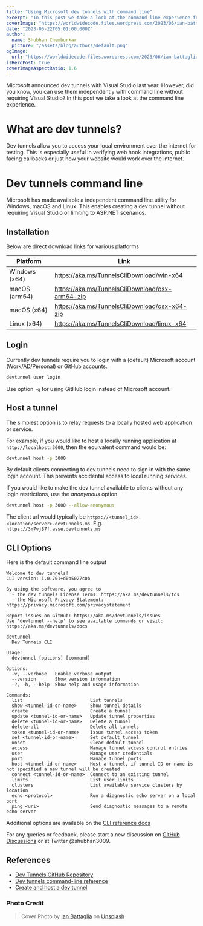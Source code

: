 ```yaml
---
title: "Using Microsoft dev tunnels with command line"
excerpt: "In this post we take a look at the command line experience for creating Microsoft dev tunnels without requiring Visual Studio."
coverImage: "https://worldwidecode.files.wordpress.com/2023/06/ian-battaglia-9drs5e_rguc-unsplash.jpg"
date: "2023-06-22T05:01:00.000Z"
author:
  name: Shubhan Chemburkar
  picture: "/assets/blog/authors/default.png"
ogImage:
  url: "https://worldwidecode.files.wordpress.com/2023/06/ian-battaglia-9drs5e_rguc-unsplash.jpg"
isHeroPost: true
coverImageAspectRatio: 1.6
---
```


Microsoft announced dev tunnels with Visual Studio last year. However, did you know, you can use them independently with command line without requiring Visual Studio? In this post we take a look at the command line experience.

# What are dev tunnels?

Dev tunnels allow you to access your local environment over the internet for testing. This is especially useful in verifying web hook integrations, public facing callbacks or just how your website would work over the internet.

# Dev tunnels command line

Microsoft has made available a independent command line utility for Windows, macOS and Linux. This enables creating a dev tunnel without requiring Visual Studio or limiting to ASP.NET scenarios.

## Installation

Below are direct download links for various platforms

|Platform|Link|
|-|-|
|Windows (x64)|https://aka.ms/TunnelsCliDownload/win-x64|
|macOS (arm64)|https://aka.ms/TunnelsCliDownload/osx-arm64-zip|
|macOS (x64)|https://aka.ms/TunnelsCliDownload/osx-x64-zip|
|Linux (x64)|https://aka.ms/TunnelsCliDownload/linux-x64|

## Login

Currently dev tunnels require you to login with a (default) Microsoft account (Work/AD/Personal) or GitHub accounts.

```bash
devtunnel user login
```

Use option `-g` for using GitHub login instead of Microsoft account.

## Host a tunnel

The simplest option is to relay requests to a locally hosted web application or service.

For example, if you would like to host a locally running application at `http://localhost:3000`, then the equivalent command would be:

```bash
devtunnel host -p 3000
```

By default clients connecting to dev tunnels need to sign in with the same login account. This prevents accidental access to local running services.

If you would like to make the dev tunnel available to clients without any login restrictions, use the *anonymous* option

```bash
devtunnel host -p 3000 --allow-anonymous
```

The client url would typically be `https://<tunnel_id>.<location/server>.devtunnels.ms`. E.g. `https://3m7vj87f.asse.devtunnels.ms`

## CLI Options

Here is the default command line output

```plaintext
Welcome to dev tunnels!
CLI version: 1.0.701+d0b5027c0b

By using the software, you agree to
  - the dev tunnels License Terms: https://aka.ms/devtunnels/tos
  - the Microsoft Privacy Statement: https://privacy.microsoft.com/privacystatement

Report issues on GitHub: https://aka.ms/devtunnels/issues
Use 'devtunnel --help' to see available commands or visit: https://aka.ms/devtunnels/docs

devtunnel
  Dev Tunnels CLI

Usage:
  devtunnel [options] [command]

Options:
  -v, --verbose   Enable verbose output
  --version       Show version information
  -?, -h, --help  Show help and usage information

Commands:
  list                         List tunnels
  show <tunnel-id-or-name>     Show tunnel details
  create                       Create a tunnel
  update <tunnel-id-or-name>   Update tunnel properties
  delete <tunnel-id-or-name>   Delete a tunnel
  delete-all                   Delete all tunnels
  token <tunnel-id-or-name>    Issue tunnel access token
  set <tunnel-id-or-name>      Set default tunnel
  unset                        Clear default tunnel
  access                       Manage tunnel access control entries
  user                         Manage user credentials
  port                         Manage tunnel ports
  host <tunnel-id-or-name>     Host a tunnel, if tunnel ID or name is not specified a new tunnel will be created
  connect <tunnel-id-or-name>  Connect to an existing tunnel
  limits                       List user limits
  clusters                     List available service clusters by location
  echo <protocol>              Run a diagnostic echo server on a local port
  ping <uri>                   Send diagnostic messages to a remote echo server

```

Additional options are available on the [CLI reference docs](https://learn.microsoft.com/en-us/azure/developer/dev-tunnels/cli-commands#host-a-dev-tunnel)



For any queries or feedback, please start a new discussion on [GitHub Discussions](https://github.com/schemburkar/octocat.dev/discussions/new) or at Twitter @shubhan3009.


## References


- [Dev Tunnels GitHub Repository](https://github.com/microsoft/dev-tunnels)
- [Dev tunnels command-line reference](https://learn.microsoft.com/en-us/azure/developer/dev-tunnels/cli-commands#host-a-dev-tunnel)
- [Create and host a dev tunnel](https://learn.microsoft.com/en-us/azure/developer/dev-tunnels/get-started)

### Photo Credit

> Cover Photo by [Ian Battaglia](https://unsplash.com/es/@ianjbattaglia?utm_source=unsplash&utm_medium=referral&utm_content=creditCopyText) on [Unsplash](https://unsplash.com/photos/r3pIy-3Xgmg?utm_source=unsplash&utm_medium=referral&utm_content=creditCopyText)


  